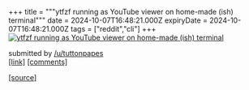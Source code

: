+++
title = """ytfzf running as YouTube viewer on home-made (ish) terminal"""
date = 2024-10-07T16:48:21.000Z
expiryDate = 2024-10-07T16:48:21.000Z
tags = ["reddit","cli"]
+++
[![ytfzf running as YouTube viewer on home-made (ish) terminal](https://preview.redd.it/fuqq11w74g191.jpg?width=640&crop=smart&auto=webp&s=71874417b39168ef527bce4db4dcffff4f4f521a "ytfzf running as YouTube viewer on home-made (ish) terminal")](https://www.reddit.com/r/commandline/comments/1fycdda/ytfzf_running_as_youtube_viewer_on_homemade_ish/)

submitted by [/u/tuttonpapes](https://www.reddit.com/user/tuttonpapes)  
[\[link\]](https://i.redd.it/fuqq11w74g191.jpg) [\[comments\]](https://www.reddit.com/r/commandline/comments/1fycdda/ytfzf_running_as_youtube_viewer_on_homemade_ish/)

[[source]](https://www.reddit.com/r/commandline/comments/1fycdda/ytfzf_running_as_youtube_viewer_on_homemade_ish/)
